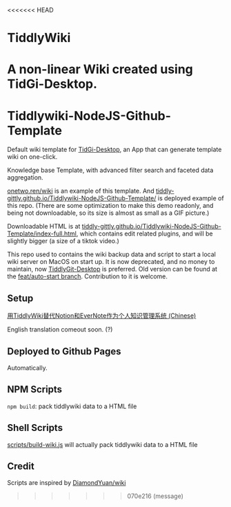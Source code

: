 <<<<<<< HEAD
# TiddlyWiki
A non-linear Wiki created using TidGi-Desktop.
=======
# Tiddlywiki-NodeJS-Github-Template

Default wiki template for [TidGi-Desktop](https://github.com/tiddly-gittly/TidGi-Desktop), an App that can generate template wiki on one-click.

Knowledge base Template, with advanced filter search and faceted data aggregation.

[onetwo.ren/wiki](https://onetwo.ren/wiki) is an example of this template. And [tiddly-gittly.github.io/Tiddlywiki-NodeJS-Github-Template/](https://tiddly-gittly.github.io/Tiddlywiki-NodeJS-Github-Template/) is deployed example of this repo. (There are some optimization to make this demo readonly, and being not downloadable, so its size is almost as small as a GIF picture.)

Downloadable HTML is at [tiddly-gittly.github.io/Tiddlywiki-NodeJS-Github-Template/index-full.html](https://tiddly-gittly.github.io/Tiddlywiki-NodeJS-Github-Template/index-full.html), which contains edit related plugins, and will be slightly bigger (a size of a tiktok video.)

This repo used to contains the wiki backup data and script to start a local wiki server on MacOS on start up. It is now deprecated, and no money to maintain, now [TiddlyGit-Desktop](https://github.com/tiddly-gittly/TiddlyGit-Desktop) is preferred. Old version can be found at the [feat/auto-start branch](https://github.com/tiddly-gittly/Tiddlywiki-NodeJS-Github-Template/tree/feat/auto-start). Contribution to it is welcome.

## Setup

[用TiddlyWiki替代Notion和EverNote作为个人知识管理系统 (Chinese)](https://onetwo.ren/%E7%94%A8tiddlywiki%E6%9B%BF%E4%BB%A3notion%E5%92%8Cevernote%E7%AE%A1%E7%90%86%E7%9F%A5%E8%AF%86/)

English translation comeout soon. (?)

## Deployed to Github Pages

Automatically.

## NPM Scripts

`npm build`: pack tiddlywiki data to a HTML file

## Shell Scripts

[scripts/build-wiki.js](scripts/build-wiki.js) will actually pack tiddlywiki data to a HTML file

## Credit

Scripts are inspired by [DiamondYuan/wiki](https://github.com/DiamondYuan/wiki)
>>>>>>> 070e216 (message)
